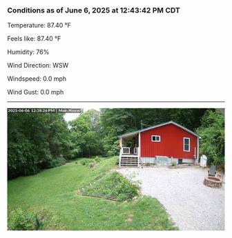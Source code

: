 ### Conditions as of June 6, 2025 at 12:43:42 PM CDT 

Temperature: 87.40 &deg;F

Feels like: 87.40 &deg;F

Humidity: 76%

Wind Direction: WSW

Windspeed: 0.0 mph

Wind Gust: 0.0 mph

---

<img src="./images/latest.jpeg"/>

